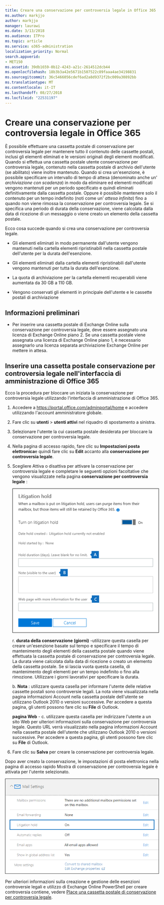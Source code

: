 ```yaml
---
title: Creare una conservazione per controversia legale in Office 365
ms.author: markjjo
author: markjjo
manager: laurawi
ms.date: 3/13/2018
ms.audience: ITPro
ms.topic: article
ms.service: o365-administration
localization_priority: Normal
search.appverid:
- MET150
ms.assetid: 39db1659-0b12-4243-a21c-2614512dcb44
ms.openlocfilehash: 18b3b3a42e5671b1507522c89faaa4ae34198831
ms.sourcegitcommit: 36c5466056cdef6ad2a8d9372f2bc009a30892bb
ms.translationtype: MT
ms.contentlocale: it-IT
ms.lasthandoff: 08/27/2018
ms.locfileid: "22531197"
---
```

# <a name="create-a-litigation-hold-in-office-365"></a>Creare una conservazione per controversia legale in Office 365

È possibile effettuare una cassetta postale di conservazione per controversia legale per mantenere tutto il contenuto delle cassette postali, inclusi gli elementi eliminati e le versioni originali degli elementi modificati. Quando si effettua una cassetta postale utente conservazione per controversia legale, contenuto nella cassetta postale di archivio dell'utente (se abilitato) viene inoltre mantenuto. Quando si crea un'esenzione, è possibile specificare un intervallo di tempo di attesa (denominato anche un' *archiviazione con scadenza*) in modo da eliminare ed elementi modificati vengono mantenuti per un periodo specificato e quindi eliminati definitivamente dalla cassetta postale. Oppure è possibile mantenere solo il contenuto per un tempo indefinito (noti come un' *attesa infinita*) fino a quando non viene rimossa la conservazione per controversia legale. Se si specifica una periodo di durata della conservazione, viene calcolata dalla data di ricezione di un messaggio o viene creato un elemento della cassetta postale. 
  
Ecco cosa succede quando si crea una conservazione per controversia legale.
  
- Gli elementi eliminati in modo permanente dall'utente vengono mantenuti nella cartella elementi ripristinabili nella cassetta postale dell'utente per la durata dell'esenzione.
    
- Gli elementi eliminati dalla cartella elementi ripristinabili dall'utente vengono mantenuti per tutta la durata dell'esenzione.
    
- La quota di archiviazione per la cartella elementi recuperabili viene aumentata da 30 GB a 110 GB.
    
- Vengono conservati gli elementi in principale dell'utente e le cassette postali di archiviazione
    
## <a name="before-you-begin"></a>Informazioni preliminari

- Per inserire una cassetta postale di Exchange Online sulla conservazione per controversia legale, deve essere assegnato una licenza di Exchange Online piano 2. Se una cassetta postale viene assegnata una licenza di Exchange Online piano 1, è necessario assegnarlo una licenza separata archiviazione Exchange Online per mettere in attesa.
    

## <a name="place-a-mailbox-on-litigation-hold-in-the-office-365-admin-center"></a>Inserire una cassetta postale conservazione per controversia legale nell'interfaccia di amministrazione di Office 365

Ecco la procedura per bloccare un iniziata la conservazione per controversia legale utilizzando l'interfaccia di amministrazione di Office 365.

1. Accedere a https://portal.office.com/adminportal/home e accedere utilizzando l'account amministratore globale.
2. Fare clic su **utenti** > **utenti attivi** nel riquadro di spostamento a sinistra.
3. Selezionare l'utente la cui cassetta postale desiderata per bloccare la conservazione per controversia legale.
4. Nella pagina di accesso rapido, fare clic su **Impostazioni posta elettronica**e quindi fare clic su **Edit** accanto alla **conservazione per controversia legale**.
5. Scegliere Attiva o disattiva per attivare la conservazione per controversia legale e completare le seguenti opzioni facoltative che vengono visualizzate nella pagina **conservazione per controversia legale** :
 
    ![O365_LitigationHold1.PNG](media/O365-LitigationHold1.png)

    r. **durata della conservazione (giorni)** -utilizzare questa casella per creare un'esenzione basate sul tempo e specificare il tempo di mantenimento degli elementi della cassetta postale quando viene effettuata la cassetta postale di conservazione per controversia legale. La durata viene calcolata dalla data di ricezione o creato un elemento della cassetta postale. Se si lascia vuota questa casella, di mantenimento degli elementi per un tempo indefinito o fino alla rimozione. Utilizzare i giorni lavorativi per specificare la durata.
    
    b. **Nota** : utilizzare questa casella per informare l'utente delle relative cassette postali sono controversie legali. La nota viene visualizzata nella pagina informazioni Account nella cassetta postale dell'utente se utilizzano Outlook 2010 o versioni successive. Per accedere a questa pagina, gli utenti possono fare clic su **File** di Outlook.
     
    **pagina Web** - c. utilizzare questa casella per indirizzare l'utente a un sito Web per ulteriori informazioni sulla conservazione per controversia legale. Questo URL verrà visualizzato nella pagina informazioni Account nella cassetta postale dell'utente che utilizzano Outlook 2010 o versioni successive. Per accedere a questa pagina, gli utenti possono fare clic su **File** di Outlook.
 
6. Fare clic su **Salva** per creare la conservazione per controversia legale.

Dopo aver creato la conservazione, le impostazioni di posta elettronica nella pagina di accesso rapido Mostra di conservazione per controversia legale è attivata per l'utente selezionato.

![O365_LitigationHold2.PNG](media/O365-LitigationHold2.png)

Per ulteriori informazioni sulla creazione e gestione delle esenzioni controversie legali e utilizzo di Exchange Online PowerShell per creare controversia contiene, vedere [Place una cassetta postale di conservazione per controversia legale](https://docs.microsoft.com/office365/SecurityCompliance/place-a-mailbox-on-litigation-hold).
